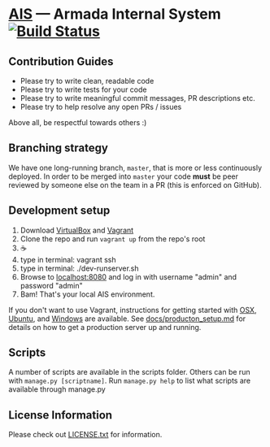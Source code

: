 [AIS](http://ais.armada.nu/) — Armada Internal System [![Build Status](https://travis-ci.org/armada-ths/ais.svg?branch=master)](https://travis-ci.org/armada-ths/ais)
==================================================

Contribution Guides
--------------------------------------
- Please try to write clean, readable code
- Please try to write tests for your code
- Please try to write meaningful commit messages, PR descriptions etc.
- Please try to help resolve any open PRs / issues

Above all, be respectful towards others :)

Branching strategy
--------------------------------------
We have one long-running branch, `master`, that is more or less continuously deployed. In order to be merged into `master` your code **must** be peer reviewed by someone else on the team in a PR (this is enforced on GitHub).

Development setup
-------------
1. Download [VirtualBox](https://www.virtualbox.org) and [Vagrant](https://www.vagrantup.com/downloads.html)
2. Clone the repo and run `vagrant up` from the repo's root
3. ☕️
4. type in terminal: vagrant ssh
5. type in terminal: ./dev-runserver.sh 
6. Browse to [localhost:8080](http://localhost:8080) and log in with username "admin" and password "admin"
7. Bam! That's your local AIS environment.

If you don't want to use Vagrant, instructions for getting started with [OSX](docs/getting_started_mac.md), [Ubuntu](docs/getting_started_linux.md), and [Windows](docs/getting_started_windows.md) are available. See [docs/producton_setup.md](docs/production_setup.md) for details on how to get a production server up and running.

Scripts
----------------------------
A number of scripts are available in the scripts folder. Others can be run with ```manage.py [scriptname]```. Run ```manage.py help``` to list what scripts are available through manage.py

License Information
-------------------
Please check out [LICENSE.txt](LICENSE.txt) for information.
